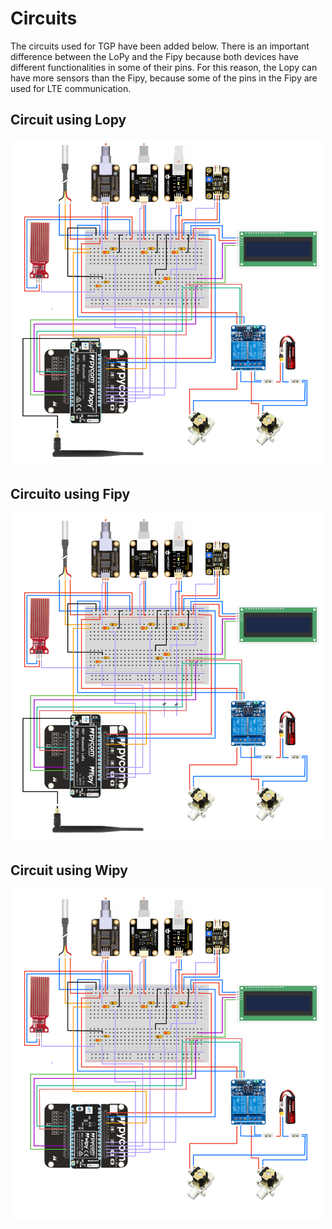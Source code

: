 # Circuits

The circuits used for TGP have been added below. There is an important difference between the LoPy and the Fipy because both devices have different functionalities
in some of their pins. For this reason, the Lopy can have more sensors than the Fipy, because some of the pins in the Fipy are used for LTE communication. 

## Circuit using Lopy

<p align="center">
  <img src="./img/circuit_lopy.png" alt="drawing" width="500"/>
</p>

## Circuito using Fipy

<p align="center">
  <img src="./img/circuit_fipy.png" alt="drawing" width="500"/>
</p>

## Circuit using Wipy

<p align="center">
  <img src="./img/circuit_wipy.png" alt="drawing" width="500"/>
</p>
